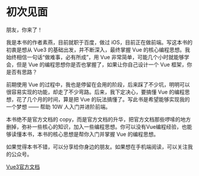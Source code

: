 # 初次见面

朋友，你来了！

我是本书的作者素燕，目前就职于百度，做过 iOS，目前正在做前端。写这本书的初衷是想从 Vue3 的基础出发，并不断深入，最终掌握 Vue 的核心编程思想。我始终相信一句话“做难事，必有所成”，用 Vue 非常简单，可能几个小时就能够学会，但是 Vue 的编程思想你是否也掌握了，如果让你自己设计一个 Vue 框架，你是否有思路？

前期使用 Vue 的过程中，我也是停留在会用的阶段，后来踩了不少坑，明明可以很容易实现的功能，却走了不少弯路。后来，我下定决心，要搞懂 Vue 的编程思想，花了几个月的时间，算是把 Vue 的玩法搞懂了。写此书是希望能够实现我的一个梦想 —— 帮助 10W 人入门并进阶前端。

本书绝不是官方文档的 copy，而是官方文档的升华，把官方文档那些啰嗦的地方删掉，弥补一些核心的知识，加入一些编程思想。你可以没有Vue编程经验，也能够读懂本书，本书的核心思想是帮你入门并掌握 Vue 的编程思想。

如果觉得本书不错，可以分享给你身边的朋友。如果想在手机端阅读，可以关注我的公众号。

<GongZhongHao></GongZhongHao>

[Vue3官方文档](https://v3.vuejs.org/guide/introduction.html)